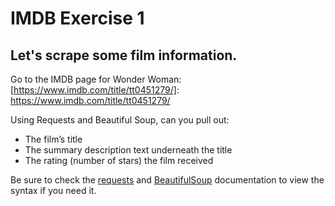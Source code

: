 # IMDB Exercise 1

## Let's scrape some film information.

Go to the IMDB page for Wonder Woman: 
[https://www.imdb.com/title/tt0451279/]: https://www.imdb.com/title/tt0451279/

Using Requests and Beautiful Soup, can you pull out: 

- The film’s title
- The summary description text underneath the title
- The rating (number of stars) the film received

Be sure to check the [requests](http://docs.python-requests.org/en/master/) and
[BeautifulSoup](https://www.crummy.com/software/BeautifulSoup/bs4/doc/) documentation to view the syntax if you need
it.

